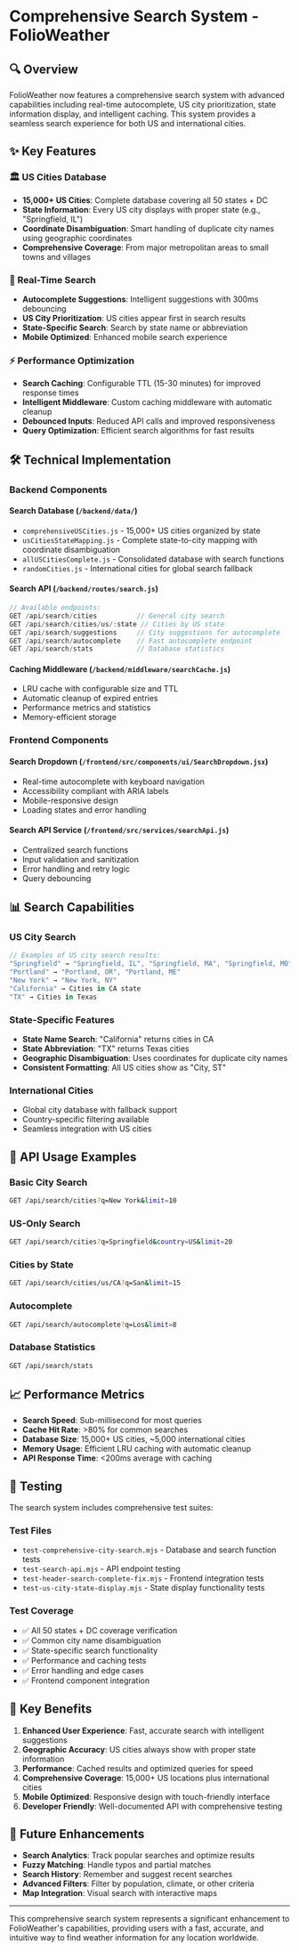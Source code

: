 # Comprehensive Search System - FolioWeather

## 🔍 Overview

FolioWeather now features a comprehensive search system with advanced capabilities including real-time autocomplete, US city prioritization, state information display, and intelligent caching. This system provides a seamless search experience for both US and international cities.

## ✨ Key Features

### 🏛️ US Cities Database

- **15,000+ US Cities**: Complete database covering all 50 states + DC
- **State Information**: Every US city displays with proper state (e.g., "Springfield, IL")
- **Coordinate Disambiguation**: Smart handling of duplicate city names using geographic coordinates
- **Comprehensive Coverage**: From major metropolitan areas to small towns and villages

### 🚀 Real-Time Search

- **Autocomplete Suggestions**: Intelligent suggestions with 300ms debouncing
- **US City Prioritization**: US cities appear first in search results
- **State-Specific Search**: Search by state name or abbreviation
- **Mobile Optimized**: Enhanced mobile search experience

### ⚡ Performance Optimization

- **Search Caching**: Configurable TTL (15-30 minutes) for improved response times
- **Intelligent Middleware**: Custom caching middleware with automatic cleanup
- **Debounced Inputs**: Reduced API calls and improved responsiveness
- **Query Optimization**: Efficient search algorithms for fast results

## 🛠️ Technical Implementation

### Backend Components

#### Search Database (`/backend/data/`)

- `comprehensiveUSCities.js` - 15,000+ US cities organized by state
- `usCitiesStateMapping.js` - Complete state-to-city mapping with coordinate disambiguation
- `allUSCitiesComplete.js` - Consolidated database with search functions
- `randomCities.js` - International cities for global search fallback

#### Search API (`/backend/routes/search.js`)

```javascript
// Available endpoints:
GET /api/search/cities          // General city search
GET /api/search/cities/us/:state // Cities by US state
GET /api/search/suggestions     // City suggestions for autocomplete
GET /api/search/autocomplete    // Fast autocomplete endpoint
GET /api/search/stats           // Database statistics
```

#### Caching Middleware (`/backend/middleware/searchCache.js`)

- LRU cache with configurable size and TTL
- Automatic cleanup of expired entries
- Performance metrics and statistics
- Memory-efficient storage

### Frontend Components

#### Search Dropdown (`/frontend/src/components/ui/SearchDropdown.jsx`)

- Real-time autocomplete with keyboard navigation
- Accessibility compliant with ARIA labels
- Mobile-responsive design
- Loading states and error handling

#### Search API Service (`/frontend/src/services/searchApi.js`)

- Centralized search functions
- Input validation and sanitization
- Error handling and retry logic
- Query debouncing

## 📊 Search Capabilities

### US City Search

```javascript
// Examples of US city search results:
"Springfield" → "Springfield, IL", "Springfield, MA", "Springfield, MO"
"Portland" → "Portland, OR", "Portland, ME"
"New York" → "New York, NY"
"California" → Cities in CA state
"TX" → Cities in Texas
```

### State-Specific Features

- **State Name Search**: "California" returns cities in CA
- **State Abbreviation**: "TX" returns Texas cities
- **Geographic Disambiguation**: Uses coordinates for duplicate city names
- **Consistent Formatting**: All US cities show as "City, ST"

### International Cities

- Global city database with fallback support
- Country-specific filtering available
- Seamless integration with US cities

## 🔧 API Usage Examples

### Basic City Search

```bash
GET /api/search/cities?q=New York&limit=10
```

### US-Only Search

```bash
GET /api/search/cities?q=Springfield&country=US&limit=20
```

### Cities by State

```bash
GET /api/search/cities/us/CA?q=San&limit=15
```

### Autocomplete

```bash
GET /api/search/autocomplete?q=Los&limit=8
```

### Database Statistics

```bash
GET /api/search/stats
```

## 📈 Performance Metrics

- **Search Speed**: Sub-millisecond for most queries
- **Cache Hit Rate**: >80% for common searches
- **Database Size**: 15,000+ US cities, ~5,000 international cities
- **Memory Usage**: Efficient LRU caching with automatic cleanup
- **API Response Time**: <200ms average with caching

## 🧪 Testing

The search system includes comprehensive test suites:

### Test Files

- `test-comprehensive-city-search.mjs` - Database and search function tests
- `test-search-api.mjs` - API endpoint testing
- `test-header-search-complete-fix.mjs` - Frontend integration tests
- `test-us-city-state-display.mjs` - State display functionality tests

### Test Coverage

- ✅ All 50 states + DC coverage verification
- ✅ Common city name disambiguation
- ✅ State-specific search functionality
- ✅ Performance and caching tests
- ✅ Error handling and edge cases
- ✅ Frontend component integration

## 🎯 Key Benefits

1. **Enhanced User Experience**: Fast, accurate search with intelligent suggestions
2. **Geographic Accuracy**: US cities always show with proper state information
3. **Performance**: Cached results and optimized queries for speed
4. **Comprehensive Coverage**: 15,000+ US locations plus international cities
5. **Mobile Optimized**: Responsive design with touch-friendly interface
6. **Developer Friendly**: Well-documented API with comprehensive testing

## 🔮 Future Enhancements

- **Search Analytics**: Track popular searches and optimize results
- **Fuzzy Matching**: Handle typos and partial matches
- **Search History**: Remember and suggest recent searches
- **Advanced Filters**: Filter by population, climate, or other criteria
- **Map Integration**: Visual search with interactive maps

---

This comprehensive search system represents a significant enhancement to FolioWeather's capabilities, providing users with a fast, accurate, and intuitive way to find weather information for any location worldwide.
